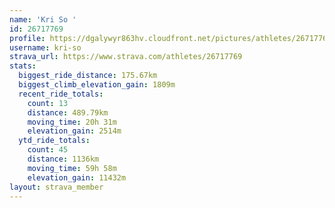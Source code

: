 ```yaml
---
name: 'Kri So '
id: 26717769
profile: https://dgalywyr863hv.cloudfront.net/pictures/athletes/26717769/7761026/14/large.jpg
username: kri-so
strava_url: https://www.strava.com/athletes/26717769
stats:
  biggest_ride_distance: 175.67km
  biggest_climb_elevation_gain: 1809m
  recent_ride_totals:
    count: 13
    distance: 489.79km
    moving_time: 20h 31m
    elevation_gain: 2514m
  ytd_ride_totals:
    count: 45
    distance: 1136km
    moving_time: 59h 58m
    elevation_gain: 11432m
layout: strava_member
--- 
```

